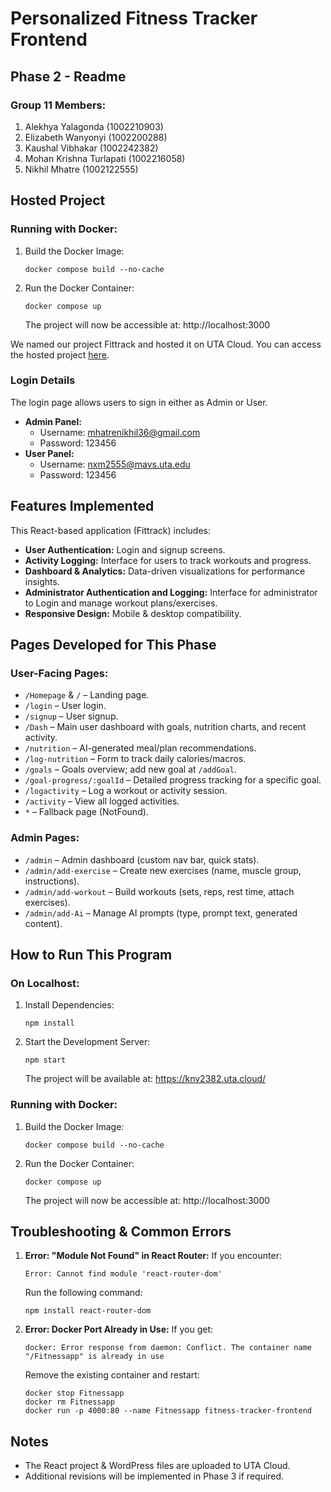 # Personalized Fitness Tracker Frontend

## Phase 2 - Readme

### Group 11 Members:

1. Alekhya Yalagonda (1002210903)
2. Elizabeth Wanyonyi (1002200288)
3. Kaushal Vibhakar (1002242382)
4. Mohan Krishna Turlapati (1002216058)
5. Nikhil Mhatre (1002122555)

## Hosted Project

### Running with Docker:

1. Build the Docker Image:
   ```
   docker compose build --no-cache
   ```
2. Run the Docker Container:
   ```
   docker compose up
   ```
   The project will now be accessible at: http://localhost:3000


We named our project Fittrack and hosted it on UTA Cloud. You can access the hosted project [here](https://knv2382.uta.cloud/).

### Login Details

The login page allows users to sign in either as Admin or User.

- **Admin Panel:**
  - Username: mhatrenikhil36@gmail.com
  - Password: 123456
- **User Panel:**
  - Username: nxm2555@mavs.uta.edu
  - Password: 123456

## Features Implemented

This React-based application (Fittrack) includes:

- **User Authentication:** Login and signup screens.
- **Activity Logging:** Interface for users to track workouts and progress.
- **Dashboard & Analytics:** Data-driven visualizations for performance insights.
- **Administrator Authentication and Logging:** Interface for administrator to Login and manage workout plans/exercises.
- **Responsive Design:** Mobile & desktop compatibility.

## Pages Developed for This Phase

### User-Facing Pages:

- `/Homepage` & `/` – Landing page.
- `/login` – User login.
- `/signup` – User signup.
- `/Dash` – Main user dashboard with goals, nutrition charts, and recent activity.
- `/nutrition` – AI-generated meal/plan recommendations.
- `/log-nutrition` – Form to track daily calories/macros.
- `/goals` – Goals overview; add new goal at `/addGoal`.
- `/goal-progress/:goalId` – Detailed progress tracking for a specific goal.
- `/logactivity` – Log a workout or activity session.
- `/activity` – View all logged activities.
- `*` – Fallback page (NotFound).

### Admin Pages:

- `/admin` – Admin dashboard (custom nav bar, quick stats).
- `/admin/add-exercise` – Create new exercises (name, muscle group, instructions).
- `/admin/add-workout` – Build workouts (sets, reps, rest time, attach exercises).
- `/admin/add-Ai` – Manage AI prompts (type, prompt text, generated content).

## How to Run This Program

### On Localhost:

1. Install Dependencies:
   ```
   npm install
   ```
2. Start the Development Server:
   ```
   npm start
   ```
   The project will be available at: https://knv2382.uta.cloud/

### Running with Docker:

1. Build the Docker Image:
   ```
   docker compose build --no-cache
   ```
2. Run the Docker Container:
   ```
   docker compose up
   ```
   The project will now be accessible at: http://localhost:3000

## Troubleshooting & Common Errors

1. **Error: "Module Not Found" in React Router:**
   If you encounter:

   ```
   Error: Cannot find module 'react-router-dom'
   ```

   Run the following command:

   ```
   npm install react-router-dom
   ```

2. **Error: Docker Port Already in Use:**
   If you get:
   ```
   docker: Error response from daemon: Conflict. The container name "/Fitnessapp" is already in use
   ```
   Remove the existing container and restart:
   ```
   docker stop Fitnessapp
   docker rm Fitnessapp
   docker run -p 4000:80 --name Fitnessapp fitness-tracker-frontend
   ```

## Notes

- The React project & WordPress files are uploaded to UTA Cloud.
- Additional revisions will be implemented in Phase 3 if required.
